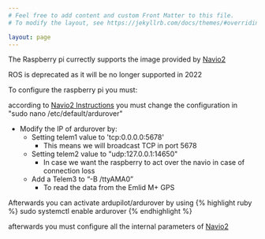 ```yaml
---
# Feel free to add content and custom Front Matter to this file.
# To modify the layout, see https://jekyllrb.com/docs/themes/#overriding-theme-defaults

layout: page
---
```


The Raspberry pi currectly supports the image provided by [Navio2](https://navio2.emlid.com/)

ROS is deprecated as it will be no longer supported in 2022

To configure the raspberry pi you must:

according to [Navio2 Instructions](https://docs.emlid.com/navio2/ardupilot/installation-and-running) you must change the configuration in "sudo nano /etc/default/ardurover"
- Modify the IP of ardurover by:
  - Setting telem1 value to 'tcp:0.0.0.0:5678'
    - This means we will broadcast TCP in port 5678
  - Setting telem2 value to "udp:127.0.0.1:14650"
    - In case we want the raspberry to act over the navio in case of connection loss
  - Add a Telem3 to “-B /ttyAMA0”
    - To read the data from the Emlid M+ GPS

Afterwards you can activate ardupilot/ardurover by using
{% highlight ruby %}
sudo systemctl enable ardurover
{% endhighlight %}

afterwards you must configure all the internal parameters of [Navio2](./Navio2.html)